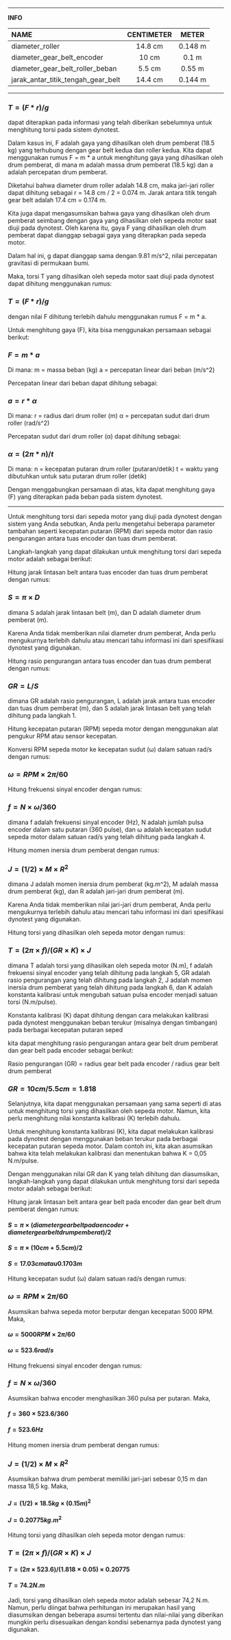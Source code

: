 -----
**INFO**

| NAME | CENTIMETER | METER |
|:---|:---:|:---:|
| diameter_roller                    | 14.8  cm | 0.148 m |
| diameter_gear_belt_encoder         | 10    cm | 0.1   m |
| diameter_gear_belt_roller_beban    | 5.5   cm | 0.55  m |
| jarak_antar_titik_tengah_gear_belt | 14.4  cm | 0.144 m |

-----

### $T = (F * r) / g$

dapat diterapkan pada informasi yang telah diberikan sebelumnya untuk
menghitung torsi pada sistem dynotest.


Dalam kasus ini, F adalah gaya yang dihasilkan oleh drum pemberat (18.5 kg) yang terhubung dengan
gear belt kedua dan roller kedua. Kita dapat menggunakan rumus F = m * a untuk menghitung gaya yang
dihasilkan oleh drum pemberat, di mana m adalah massa drum pemberat (18.5 kg) dan a adalah
percepatan drum pemberat.

Diketahui bahwa diameter drum roller adalah 14.8 cm, maka jari-jari roller dapat dihitung sebagai r
= 14.8 cm / 2 = 0.074 m. Jarak antara titik tengah gear belt adalah 17.4 cm = 0.174 m.

Kita juga dapat mengasumsikan bahwa gaya yang dihasilkan oleh drum pemberat seimbang dengan gaya
yang dihasilkan oleh sepeda motor saat diuji pada dynotest. Oleh karena itu, gaya F yang dihasilkan
oleh drum pemberat dapat dianggap sebagai gaya yang diterapkan pada sepeda motor.

Dalam hal ini, g dapat dianggap sama dengan 9.81 m/s^2, nilai percepatan gravitasi di permukaan
bumi.

Maka, torsi T yang dihasilkan oleh sepeda motor saat diuji pada dynotest dapat dihitung menggunakan
rumus:

### $T = (F * r) / g$

dengan nilai F dihitung terlebih dahulu menggunakan rumus F = m * a.

Untuk menghitung gaya (F), kita bisa menggunakan persamaan sebagai berikut:

### $F = m * a$

Di mana:
    m = massa beban (kg)
    a = percepatan linear dari beban (m/s^2)

Percepatan linear dari beban dapat dihitung sebagai:

### $a = r * α$

Di mana:
    r = radius dari drum roller (m)
    α = percepatan sudut dari drum roller (rad/s^2)

Percepatan sudut dari drum roller (α) dapat dihitung sebagai:

### $α = (2π * n) / t$

Di mana:
    n = kecepatan putaran drum roller (putaran/detik)
    t = waktu yang dibutuhkan untuk satu putaran drum roller (detik)

Dengan menggabungkan persamaan di atas, kita dapat menghitung gaya (F) yang diterapkan pada beban pada sistem dynotest.


------------------------------------------------------------------------------------

Untuk menghitung torsi dari sepeda motor yang diuji pada dynotest dengan sistem yang Anda sebutkan,
Anda perlu mengetahui beberapa parameter tambahan seperti kecepatan putaran (RPM) dari sepeda motor
dan rasio pengurangan antara tuas encoder dan tuas drum pemberat.

Langkah-langkah yang dapat dilakukan untuk menghitung torsi dari sepeda motor adalah sebagai
berikut:

Hitung jarak lintasan belt antara tuas encoder dan tuas drum pemberat dengan rumus:

### $S = π × D$

dimana S adalah jarak lintasan belt (m), dan D adalah diameter drum pemberat (m).

Karena Anda tidak memberikan nilai diameter drum pemberat, Anda perlu mengukurnya terlebih dahulu
atau mencari tahu informasi ini dari spesifikasi dynotest yang digunakan.

Hitung rasio pengurangan antara tuas encoder dan tuas drum pemberat dengan rumus:

### $GR = L / S$

dimana GR adalah rasio pengurangan, L adalah jarak antara tuas encoder dan tuas drum pemberat (m),
dan S adalah jarak lintasan belt yang telah dihitung pada langkah 1.

Hitung kecepatan putaran (RPM) sepeda motor dengan menggunakan alat pengukur RPM atau sensor
kecepatan.

Konversi RPM sepeda motor ke kecepatan sudut (ω) dalam satuan rad/s dengan rumus:

### $ω = RPM × 2π / 60$

Hitung frekuensi sinyal encoder dengan rumus:

### $f = N × ω / 360$

dimana f adalah frekuensi sinyal encoder (Hz), N adalah jumlah pulsa encoder dalam satu putaran (360
pulse), dan ω adalah kecepatan sudut sepeda motor dalam satuan rad/s yang telah dihitung pada
langkah 4.

Hitung momen inersia drum pemberat dengan rumus:

### $J = (1/2) × M × R^2$

dimana J adalah momen inersia drum pemberat (kg.m^2), M adalah massa drum pemberat (kg), dan R
adalah jari-jari drum pemberat (m).

Karena Anda tidak memberikan nilai jari-jari drum pemberat, Anda perlu mengukurnya terlebih dahulu
atau mencari tahu informasi ini dari spesifikasi dynotest yang digunakan.

Hitung torsi yang dihasilkan oleh sepeda motor dengan rumus:

### $T = (2π × f) / (GR × K) × J$

dimana T adalah torsi yang dihasilkan oleh sepeda motor (N.m), f adalah frekuensi sinyal encoder
yang telah dihitung pada langkah 5, GR adalah rasio pengurangan yang telah dihitung pada langkah 2,
J adalah momen inersia drum pemberat yang telah dihitung pada langkah 6, dan K adalah konstanta
kalibrasi untuk mengubah satuan pulsa encoder menjadi satuan torsi (N.m/pulse).

Konstanta kalibrasi (K) dapat dihitung dengan cara melakukan kalibrasi pada dynotest menggunakan
beban terukur (misalnya dengan timbangan) pada berbagai kecepatan putaran seped

kita dapat menghitung rasio pengurangan antara gear belt drum pemberat dan gear belt pada encoder
sebagai berikut:

Rasio pengurangan (GR) = radius gear belt pada encoder / radius gear belt drum pemberat

### $GR = 10 cm / 5.5 cm = 1.818$

Selanjutnya, kita dapat menggunakan persamaan yang sama seperti di atas untuk menghitung torsi yang
dihasilkan oleh sepeda motor. Namun, kita perlu menghitung nilai konstanta kalibrasi (K) terlebih
dahulu.

Untuk menghitung konstanta kalibrasi (K), kita dapat melakukan kalibrasi pada dynotest dengan
menggunakan beban terukur pada berbagai kecepatan putaran sepeda motor. Dalam contoh ini, kita akan
asumsikan bahwa kita telah melakukan kalibrasi dan menentukan bahwa K = 0,05 N.m/pulse.

Dengan menggunakan nilai GR dan K yang telah dihitung dan diasumsikan, langkah-langkah yang dapat
dilakukan untuk menghitung torsi dari sepeda motor adalah sebagai berikut:

Hitung jarak lintasan belt antara gear belt pada encoder dan gear belt drum pemberat dengan rumus:

#### $S = π × (diameter gear belt pada encoder + diameter gear belt drum pemberat) / 2$
#### $S = π × (10 cm + 5.5 cm) / 2$
#### $S = 17.03 cm atau 0.1703 m$

Hitung kecepatan sudut (ω) dalam satuan rad/s dengan rumus:

### $ω = RPM × 2π / 60$

Asumsikan bahwa sepeda motor berputar dengan kecepatan 5000 RPM. Maka,
#### $ω = 5000 RPM × 2π / 60$
#### $ω = 523.6 rad/s$

Hitung frekuensi sinyal encoder dengan rumus:

### $f = N × ω / 360$

Asumsikan bahwa encoder menghasilkan 360 pulsa per putaran. Maka,
#### $f = 360 × 523.6 / 360$
#### $f = 523.6 Hz$

Hitung momen inersia drum pemberat dengan rumus:

### $J = (1/2) × M × R^2$

Asumsikan bahwa drum pemberat memiliki jari-jari sebesar 0,15 m dan massa 18,5 kg. Maka,
#### $J = (1/2) × 18.5 kg × (0.15 m)^2$
#### $J = 0.20775 kg.m^2$

Hitung torsi yang dihasilkan oleh sepeda motor dengan rumus:

### $T = (2π × f) / (GR × K) × J$

#### $T = (2π × 523.6) / (1.818 × 0.05) × 0.20775$
#### $T = 74.2 N.m$

Jadi, torsi yang dihasilkan oleh sepeda motor adalah sebesar 74,2 N.m. Namun, perlu diingat bahwa
perhitungan ini merupakan hasil yang diasumsikan dengan beberapa asumsi tertentu dan nilai-nilai
yang diberikan mungkin perlu disesuaikan dengan kondisi sebenarnya pada dynotest yang digunakan.
